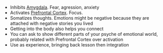 * Inhibits [Amygdala](https://en.wikipedia.org/wiki/Amygdala). Fear, agression, anxiety
* Activates [Prefrontal Cortex](https://es.wikipedia.org/wiki/Corteza_prefrontal). Focus. 
* Somatizes thoughts. Emotions might be negative because they are attached with negative stories you lived
* Getting into the body also helps you connect
* You can ask to show different parts of your psyche of emotional world, probably related with Prefrontal Cortex over activation
* Use as experience, bringing back lesson then integration

